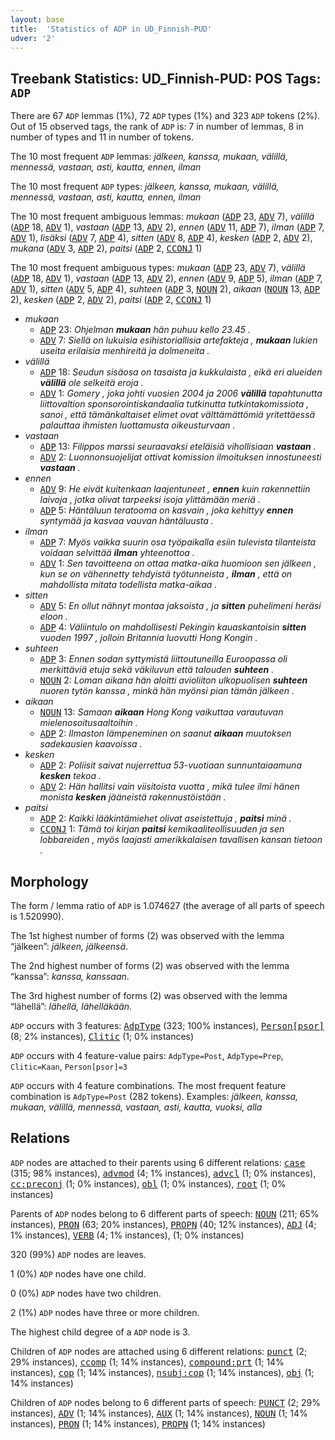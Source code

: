 ```yaml
---
layout: base
title:  'Statistics of ADP in UD_Finnish-PUD'
udver: '2'
---
```


## Treebank Statistics: UD_Finnish-PUD: POS Tags: `ADP`

There are 67 `ADP` lemmas (1%), 72 `ADP` types (1%) and 323 `ADP` tokens (2%).
Out of 15 observed tags, the rank of `ADP` is: 7 in number of lemmas, 8 in number of types and 11 in number of tokens.

The 10 most frequent `ADP` lemmas: <em>jälkeen, kanssa, mukaan, välillä, mennessä, vastaan, asti, kautta, ennen, ilman</em>

The 10 most frequent `ADP` types:  <em>jälkeen, kanssa, mukaan, välillä, mennessä, vastaan, asti, kautta, ennen, ilman</em>

The 10 most frequent ambiguous lemmas: <em>mukaan</em> (<tt><a href="fi_pud-pos-ADP.html">ADP</a></tt> 23, <tt><a href="fi_pud-pos-ADV.html">ADV</a></tt> 7), <em>välillä</em> (<tt><a href="fi_pud-pos-ADP.html">ADP</a></tt> 18, <tt><a href="fi_pud-pos-ADV.html">ADV</a></tt> 1), <em>vastaan</em> (<tt><a href="fi_pud-pos-ADP.html">ADP</a></tt> 13, <tt><a href="fi_pud-pos-ADV.html">ADV</a></tt> 2), <em>ennen</em> (<tt><a href="fi_pud-pos-ADV.html">ADV</a></tt> 11, <tt><a href="fi_pud-pos-ADP.html">ADP</a></tt> 7), <em>ilman</em> (<tt><a href="fi_pud-pos-ADP.html">ADP</a></tt> 7, <tt><a href="fi_pud-pos-ADV.html">ADV</a></tt> 1), <em>lisäksi</em> (<tt><a href="fi_pud-pos-ADV.html">ADV</a></tt> 7, <tt><a href="fi_pud-pos-ADP.html">ADP</a></tt> 4), <em>sitten</em> (<tt><a href="fi_pud-pos-ADV.html">ADV</a></tt> 8, <tt><a href="fi_pud-pos-ADP.html">ADP</a></tt> 4), <em>kesken</em> (<tt><a href="fi_pud-pos-ADP.html">ADP</a></tt> 2, <tt><a href="fi_pud-pos-ADV.html">ADV</a></tt> 2), <em>mukana</em> (<tt><a href="fi_pud-pos-ADV.html">ADV</a></tt> 3, <tt><a href="fi_pud-pos-ADP.html">ADP</a></tt> 2), <em>paitsi</em> (<tt><a href="fi_pud-pos-ADP.html">ADP</a></tt> 2, <tt><a href="fi_pud-pos-CCONJ.html">CCONJ</a></tt> 1)

The 10 most frequent ambiguous types:  <em>mukaan</em> (<tt><a href="fi_pud-pos-ADP.html">ADP</a></tt> 23, <tt><a href="fi_pud-pos-ADV.html">ADV</a></tt> 7), <em>välillä</em> (<tt><a href="fi_pud-pos-ADP.html">ADP</a></tt> 18, <tt><a href="fi_pud-pos-ADV.html">ADV</a></tt> 1), <em>vastaan</em> (<tt><a href="fi_pud-pos-ADP.html">ADP</a></tt> 13, <tt><a href="fi_pud-pos-ADV.html">ADV</a></tt> 2), <em>ennen</em> (<tt><a href="fi_pud-pos-ADV.html">ADV</a></tt> 9, <tt><a href="fi_pud-pos-ADP.html">ADP</a></tt> 5), <em>ilman</em> (<tt><a href="fi_pud-pos-ADP.html">ADP</a></tt> 7, <tt><a href="fi_pud-pos-ADV.html">ADV</a></tt> 1), <em>sitten</em> (<tt><a href="fi_pud-pos-ADV.html">ADV</a></tt> 5, <tt><a href="fi_pud-pos-ADP.html">ADP</a></tt> 4), <em>suhteen</em> (<tt><a href="fi_pud-pos-ADP.html">ADP</a></tt> 3, <tt><a href="fi_pud-pos-NOUN.html">NOUN</a></tt> 2), <em>aikaan</em> (<tt><a href="fi_pud-pos-NOUN.html">NOUN</a></tt> 13, <tt><a href="fi_pud-pos-ADP.html">ADP</a></tt> 2), <em>kesken</em> (<tt><a href="fi_pud-pos-ADP.html">ADP</a></tt> 2, <tt><a href="fi_pud-pos-ADV.html">ADV</a></tt> 2), <em>paitsi</em> (<tt><a href="fi_pud-pos-ADP.html">ADP</a></tt> 2, <tt><a href="fi_pud-pos-CCONJ.html">CCONJ</a></tt> 1)


* <em>mukaan</em>
  * <tt><a href="fi_pud-pos-ADP.html">ADP</a></tt> 23: <em>Ohjelman <b>mukaan</b> hän puhuu kello 23.45 .</em>
  * <tt><a href="fi_pud-pos-ADV.html">ADV</a></tt> 7: <em>Siellä on lukuisia esihistoriallisia artefakteja , <b>mukaan</b> lukien useita erilaisia menhireitä ja dolmeneita .</em>
* <em>välillä</em>
  * <tt><a href="fi_pud-pos-ADP.html">ADP</a></tt> 18: <em>Seudun sisäosa on tasaista ja kukkulaista , eikä eri alueiden <b>välillä</b> ole selkeitä eroja .</em>
  * <tt><a href="fi_pud-pos-ADV.html">ADV</a></tt> 1: <em>Gomery , joka johti vuosien 2004 ja 2006 <b>välillä</b> tapahtunutta liittovaltion sponsorointiskandaalia tutkinutta tutkintakomissiota , sanoi , että tämänkaltaiset elimet ovat välttämättömiä yritettäessä palauttaa ihmisten luottamusta oikeusturvaan .</em>
* <em>vastaan</em>
  * <tt><a href="fi_pud-pos-ADP.html">ADP</a></tt> 13: <em>Filippos marssi seuraavaksi eteläisiä vihollisiaan <b>vastaan</b> .</em>
  * <tt><a href="fi_pud-pos-ADV.html">ADV</a></tt> 2: <em>Luonnonsuojelijat ottivat komission ilmoituksen innostuneesti <b>vastaan</b> .</em>
* <em>ennen</em>
  * <tt><a href="fi_pud-pos-ADV.html">ADV</a></tt> 9: <em>He eivät kuitenkaan laajentuneet , <b>ennen</b> kuin rakennettiin laivoja , jotka olivat tarpeeksi isoja ylittämään meriä .</em>
  * <tt><a href="fi_pud-pos-ADP.html">ADP</a></tt> 5: <em>Häntäluun teratooma on kasvain , joka kehittyy <b>ennen</b> syntymää ja kasvaa vauvan häntäluusta .</em>
* <em>ilman</em>
  * <tt><a href="fi_pud-pos-ADP.html">ADP</a></tt> 7: <em>Myös vaikka suurin osa työpaikalla esiin tulevista tilanteista voidaan selvittää <b>ilman</b> yhteenottoa .</em>
  * <tt><a href="fi_pud-pos-ADV.html">ADV</a></tt> 1: <em>Sen tavoitteena on ottaa matka-aika huomioon sen jälkeen , kun se on vähennetty tehdyistä työtunneista , <b>ilman</b> , että on mahdollista mitata todellista matka-aikaa .</em>
* <em>sitten</em>
  * <tt><a href="fi_pud-pos-ADV.html">ADV</a></tt> 5: <em>En ollut nähnyt montaa jaksoista , ja <b>sitten</b> puhelimeni heräsi eloon .</em>
  * <tt><a href="fi_pud-pos-ADP.html">ADP</a></tt> 4: <em>Väliintulo on mahdollisesti Pekingin kauaskantoisin <b>sitten</b> vuoden 1997 , jolloin Britannia luovutti Hong Kongin .</em>
* <em>suhteen</em>
  * <tt><a href="fi_pud-pos-ADP.html">ADP</a></tt> 3: <em>Ennen sodan syttymistä liittoutuneilla Euroopassa oli merkittäviä etuja sekä väkiluvun että talouden <b>suhteen</b> .</em>
  * <tt><a href="fi_pud-pos-NOUN.html">NOUN</a></tt> 2: <em>Loman aikana hän aloitti avioliiton ulkopuolisen <b>suhteen</b> nuoren tytön kanssa , minkä hän myönsi pian tämän jälkeen .</em>
* <em>aikaan</em>
  * <tt><a href="fi_pud-pos-NOUN.html">NOUN</a></tt> 13: <em>Samaan <b>aikaan</b> Hong Kong vaikuttaa varautuvan mielenosoitusaaltoihin .</em>
  * <tt><a href="fi_pud-pos-ADP.html">ADP</a></tt> 2: <em>Ilmaston lämpeneminen on saanut <b>aikaan</b> muutoksen sadekausien kaavoissa .</em>
* <em>kesken</em>
  * <tt><a href="fi_pud-pos-ADP.html">ADP</a></tt> 2: <em>Poliisit saivat nujerrettua 53-vuotiaan sunnuntaiaamuna <b>kesken</b> tekoa .</em>
  * <tt><a href="fi_pud-pos-ADV.html">ADV</a></tt> 2: <em>Hän hallitsi vain viisitoista vuotta , mikä tulee ilmi hänen monista <b>kesken</b> jääneistä rakennustöistään .</em>
* <em>paitsi</em>
  * <tt><a href="fi_pud-pos-ADP.html">ADP</a></tt> 2: <em>Kaikki lääkintämiehet olivat aseistettuja , <b>paitsi</b> minä .</em>
  * <tt><a href="fi_pud-pos-CCONJ.html">CCONJ</a></tt> 1: <em>Tämä toi kirjan <b>paitsi</b> kemikaaliteollisuuden ja sen lobbareiden , myös laajasti amerikkalaisen tavallisen kansan tietoon .</em>

## Morphology

The form / lemma ratio of `ADP` is 1.074627 (the average of all parts of speech is 1.520990).

The 1st highest number of forms (2) was observed with the lemma “jälkeen”: <em>jälkeen, jälkeensä</em>.

The 2nd highest number of forms (2) was observed with the lemma “kanssa”: <em>kanssa, kanssaan</em>.

The 3rd highest number of forms (2) was observed with the lemma “lähellä”: <em>lähellä, lähelläkään</em>.

`ADP` occurs with 3 features: <tt><a href="fi_pud-feat-AdpType.html">AdpType</a></tt> (323; 100% instances), <tt><a href="fi_pud-feat-Person-psor.html">Person[psor]</a></tt> (8; 2% instances), <tt><a href="fi_pud-feat-Clitic.html">Clitic</a></tt> (1; 0% instances)

`ADP` occurs with 4 feature-value pairs: `AdpType=Post`, `AdpType=Prep`, `Clitic=Kaan`, `Person[psor]=3`

`ADP` occurs with 4 feature combinations.
The most frequent feature combination is `AdpType=Post` (282 tokens).
Examples: <em>jälkeen, kanssa, mukaan, välillä, mennessä, vastaan, asti, kautta, vuoksi, alla</em>


## Relations

`ADP` nodes are attached to their parents using 6 different relations: <tt><a href="fi_pud-dep-case.html">case</a></tt> (315; 98% instances), <tt><a href="fi_pud-dep-advmod.html">advmod</a></tt> (4; 1% instances), <tt><a href="fi_pud-dep-advcl.html">advcl</a></tt> (1; 0% instances), <tt><a href="fi_pud-dep-cc-preconj.html">cc:preconj</a></tt> (1; 0% instances), <tt><a href="fi_pud-dep-obl.html">obl</a></tt> (1; 0% instances), <tt><a href="fi_pud-dep-root.html">root</a></tt> (1; 0% instances)

Parents of `ADP` nodes belong to 6 different parts of speech: <tt><a href="fi_pud-pos-NOUN.html">NOUN</a></tt> (211; 65% instances), <tt><a href="fi_pud-pos-PRON.html">PRON</a></tt> (63; 20% instances), <tt><a href="fi_pud-pos-PROPN.html">PROPN</a></tt> (40; 12% instances), <tt><a href="fi_pud-pos-ADJ.html">ADJ</a></tt> (4; 1% instances), <tt><a href="fi_pud-pos-VERB.html">VERB</a></tt> (4; 1% instances),  (1; 0% instances)

320 (99%) `ADP` nodes are leaves.

1 (0%) `ADP` nodes have one child.

0 (0%) `ADP` nodes have two children.

2 (1%) `ADP` nodes have three or more children.

The highest child degree of a `ADP` node is 3.

Children of `ADP` nodes are attached using 6 different relations: <tt><a href="fi_pud-dep-punct.html">punct</a></tt> (2; 29% instances), <tt><a href="fi_pud-dep-ccomp.html">ccomp</a></tt> (1; 14% instances), <tt><a href="fi_pud-dep-compound-prt.html">compound:prt</a></tt> (1; 14% instances), <tt><a href="fi_pud-dep-cop.html">cop</a></tt> (1; 14% instances), <tt><a href="fi_pud-dep-nsubj-cop.html">nsubj:cop</a></tt> (1; 14% instances), <tt><a href="fi_pud-dep-obj.html">obj</a></tt> (1; 14% instances)

Children of `ADP` nodes belong to 6 different parts of speech: <tt><a href="fi_pud-pos-PUNCT.html">PUNCT</a></tt> (2; 29% instances), <tt><a href="fi_pud-pos-ADV.html">ADV</a></tt> (1; 14% instances), <tt><a href="fi_pud-pos-AUX.html">AUX</a></tt> (1; 14% instances), <tt><a href="fi_pud-pos-NOUN.html">NOUN</a></tt> (1; 14% instances), <tt><a href="fi_pud-pos-PRON.html">PRON</a></tt> (1; 14% instances), <tt><a href="fi_pud-pos-PROPN.html">PROPN</a></tt> (1; 14% instances)

